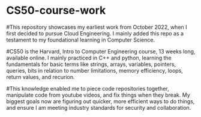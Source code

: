 # CS50-course-work

#This repository showcases my earliest work from October 2022, when I first decided to pursue Cloud Engineering. I mainly added 
this repo as a testament to my foundational learning in Computer Science.

#CS50 is the Harvard, Intro to Computer Engineering course, 13 weeks long, available online. I mainly practiced in C++ and python, 
learning the fundamentals for basic terms like strings, arrays, variables, pointers, queries, bits in relation to number 
limitations, memory efficiency, loops, return values, and recurion. 

#This knowledge enabled me to piece code repositories together, manipulate code from youtube videos, and fix things when they break.
My biggest goals now are figuring out quicker, more efficient ways to do things, and ensure I am meeting industry standards for 
security and collaboration. 

